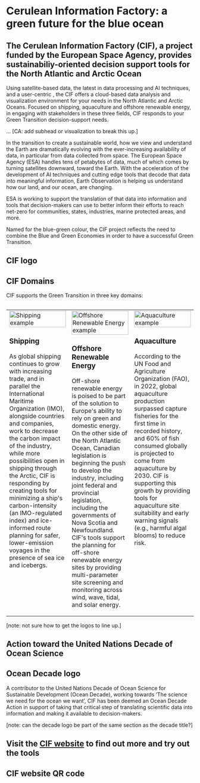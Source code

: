 # Cerulean Information Factory: a green future for the blue ocean <!--{ as="video" data-fallback-src="https://raw.githubusercontent.com/BlackCA/cif-stories/BlackCA/cif-projectoverviewstory/assets/BlackCA/PXL20240402092954951reduced-1759775388489.mov" mode="hero" src="https://raw.githubusercontent.com/gtif-cerulean/cif-stories/e64a7021c810f461096da22f559980b239774333/assets/PXL20240402092954951reduced-1759775388489.mov" }-->
####  <!--{ style="font-size:1rem;opacity:0.7;margin-top:1rem;" }-->

## The Cerulean Information Factory (CIF), a project funded by the European Space Agency, provides sustainabiliy-oriented decision support tools for the North Atlantic and Arctic Ocean

Using satellite-based data, the latest in data processing and AI techniques, and a user-centric , the CIF offers a cloud-based data analysis and visualization environment for your needs in the North Atlantic and Arctic Oceans. Focused on shipping, aquaculture and offshore renewable energy, in engaging with stakeholders in these three fields, CIF responds to your Green Transition decision-support needs. 

... [CA: add subhead or visualization to break this up.]

In the transition to create a sustainable world, how we view and understand the Earth are dramatically evolving with the ever-increasing availability of data, in particular from data collected from space. The European Space Agency (ESA) handles tens of petabytes of data, much of which comes by turning satellites downward, toward the Earth. With the acceleration of the development of AI techniques and cutting edge tools that decode that data into meaningful information, Earth Observation is helping us understand how our land, and our ocean, are changing. 

ESA is working to support the translation of that data into information and tools that decision-makers can use to better inform their efforts to reach net-zero for communities, states, industries, marine protected areas, and more. 

Named for the blue-green colour, the CIF project reflects the need to combine the Blue and Green Economies in order to have a successful Green Transition.

## CIF logo <!--{as="img" data-fallback-src="https://raw.githubusercontent.com/BlackCA/cif-stories/BlackCA/cif-projectoverviewstory/assets/BlackCA/CIF-wordmark1-1759774247335.png" src="https://raw.githubusercontent.com/gtif-cerulean/cif-stories/a3feb135f0accda51307e01ae62f6dd0d1c1b265/assets/CIF-wordmark1-1759774247335.png" style="width: 80%; height: 300px;"}-->

## CIF Domains
CIF supports the Green Transition in three key domains:
<h2></h2>
<p></p>

<table role="presentation" border="0" cellpadding="8" cellspacing="0" width="100%">
  <tr valign="top">
    <td width="33%">
      <img src="https://cif.polarview.org/wp-content/uploads/bb-plugin/cache/Shipping-Icon-circle-d3dfaffc3b3ce792813de5d7fdd64fdf-hwxq58bkvn93.png" alt="Shipping example" width="100%">
      <h3>Shipping</h3>
      <p>As global shipping continues to grow with increasing trade, and in parallel the International Maritime Organization (IMO), alongside countries and companies, work to decrease the carbon impact of the industry, while more possibilities open in shipping through the Arctic, CIF is responding by creating tools for minimizing a ship's carbon-intensity (an IMO-regulated index) and ice-informed route planning for safer, lower-emission voyages in the presence of sea ice and icebergs.</p>
    </td>
    <td width="33%">
      <img src="https://cif.polarview.org/wp-content/uploads/bb-plugin/cache/Renewable-Energy-Icon-circle-711dbfca50d8eec834610f8691ba58bb-uhf68rygbpqz.png" alt="Offshore Renewable Energy example" width="100%">
      <h3>Offshore Renewable Energy</h3>
      <p>Off-shore renewable energy is poised to be part of the solution to Europe's ability to rely on green and domestic energy. On the other side of the North Atlantic Ocean, Canadian legislation is beginning the push to develop the industry, including joint federal and provincial legislation, including the governments of Nova Scotia and Newfoundland. CIF's tools support the planning for off-shore renewable energy sites by providing multi-parameter site screening and monitoring across wind, wave, tidal, and solar energy.</p>
    </td>
    <td width="33%">
      <img src="https://cif.polarview.org/wp-content/uploads/bb-plugin/cache/Aquaculture-Icon-2-circle-1ab7fd53f927bbcab22dd8805ed3ffc8-zj8nguo6daly.png" alt="Aquaculture example" width="100%">
      <h3>Aquaculture</h3>
      <p>According to the UN Food and Agriculture Organization (FAO), in 2022, global aquaculture production surpassed capture fisheries for the first time in recorded history, and 60% of fish consumed globally is projected to come from aquaculture by 2030. CIF is supporting this growth by providing tools for aquaculture site suitability and early warning signals (e.g., harmful algal blooms) to reduce risk.</p>
    </td>
  </tr>
</table>

[note: not sure how to get the logos to line up.]

## Action toward the United Nations Decade of Ocean Science
## Ocean Decade logo <!--{as="img" data-fallback-src="https://cif.polarview.org/wp-content/uploads/2025/03/UN-Ocean-Decade-Logo.png " src="https://cif.polarview.org/wp-content/uploads/2025/03/UN-Ocean-Decade-Logo.png " style="width: 50%; height: 300px;"}-->
A contributor to the United Nations Decade of Ocean Science for Sustainable Development (Ocean Decade), working towards ‘The science we need for the ocean we want’, CIF has been deemed an Ocean Decade Action in support of taking that critical step of translating scientific data into information and making it available to decision-makers. 

[note: can the decade logo be part of the same section as the decade title?]

## Visit the [CIF website](https://https://cif.polarview.org/) to find out more and try out the tools

## CIF website QR code <!--{as="img" data-fallback-src="https://raw.githubusercontent.com/BlackCA/cif-stories/BlackCA/cif-projectoverviewstory/assets/BlackCA/QRcodeCIF-1759765426458.png" src="https://raw.githubusercontent.com/gtif-cerulean/cif-stories/a9692bf560cea2250bcef88c6b60283ca37858f7/assets/QRcodeCIF-1759765426458.png" style="width: 100%; height: 800px;"}-->
